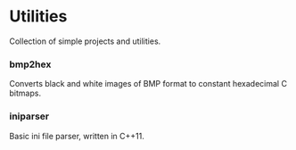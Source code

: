 # Utilities
Collection of simple projects and utilities.

### bmp2hex
Converts black and white images of BMP format to constant hexadecimal C bitmaps.

### iniparser
Basic ini file parser, written in C++11.

